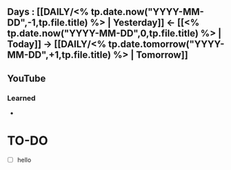 ## Days : [[DAILY/<% tp.date.now("YYYY-MM-DD",-1,tp.file.title) %> | Yesterday]]  <- [[<% tp.date.now("YYYY-MM-DD",0,tp.file.title) %> | Today]]  -> [[DAILY/<% tp.date.tomorrow("YYYY-MM-DD",+1,tp.file.title) %> | Tomorrow]]


## YouTube


### Learned
- 

# TO-DO

- [ ] hello





